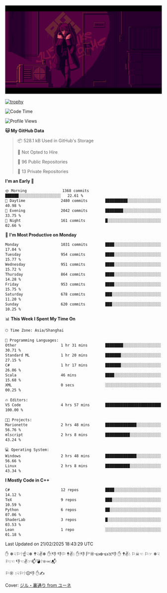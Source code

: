 ![](imgs/main.png)

[![trophy](https://github-profile-trophy.vercel.app/?username=NeilKleistGao&theme=dracula)](https://github.com/ryo-ma/github-profile-trophy)

<!--START_SECTION:waka-->
![Code Time](http://img.shields.io/badge/Code%20Time-1%2C641%20hrs%2017%20mins-blue)

![Profile Views](http://img.shields.io/badge/Profile%20Views-0-blue)

**🐱 My GitHub Data** 

> 📦 528.1 kB Used in GitHub's Storage 
 > 
> 🚫 Not Opted to Hire
 > 
> 📜 96 Public Repositories 
 > 
> 🔑 13 Private Repositories 
 > 
**I'm an Early 🐤** 

```text
🌞 Morning                1368 commits        ██████░░░░░░░░░░░░░░░░░░░   22.61 % 
🌆 Daytime                2480 commits        ██████████░░░░░░░░░░░░░░░   40.98 % 
🌃 Evening                2042 commits        ████████░░░░░░░░░░░░░░░░░   33.75 % 
🌙 Night                  161 commits         █░░░░░░░░░░░░░░░░░░░░░░░░   02.66 % 
```
📅 **I'm Most Productive on Monday** 

```text
Monday                   1031 commits        ████░░░░░░░░░░░░░░░░░░░░░   17.04 % 
Tuesday                  954 commits         ████░░░░░░░░░░░░░░░░░░░░░   15.77 % 
Wednesday                951 commits         ████░░░░░░░░░░░░░░░░░░░░░   15.72 % 
Thursday                 864 commits         ████░░░░░░░░░░░░░░░░░░░░░   14.28 % 
Friday                   953 commits         ████░░░░░░░░░░░░░░░░░░░░░   15.75 % 
Saturday                 678 commits         ███░░░░░░░░░░░░░░░░░░░░░░   11.20 % 
Sunday                   620 commits         ███░░░░░░░░░░░░░░░░░░░░░░   10.25 % 
```


📊 **This Week I Spent My Time On** 

```text
🕑︎ Time Zone: Asia/Shanghai

💬 Programming Languages: 
Other                    1 hr 31 mins        ████████░░░░░░░░░░░░░░░░░   30.71 % 
Standard ML              1 hr 20 mins        ███████░░░░░░░░░░░░░░░░░░   27.15 % 
C#                       1 hr 17 mins        ███████░░░░░░░░░░░░░░░░░░   26.06 % 
Scala                    46 mins             ████░░░░░░░░░░░░░░░░░░░░░   15.68 % 
XML                      0 secs              ░░░░░░░░░░░░░░░░░░░░░░░░░   00.25 % 

🔥 Editors: 
VS Code                  4 hrs 57 mins       █████████████████████████   100.00 % 

🐱‍💻 Projects: 
Marionette               2 hrs 48 mins       ██████████████░░░░░░░░░░░   56.76 % 
mlscript                 2 hrs 8 mins        ███████████░░░░░░░░░░░░░░   43.24 % 

💻 Operating System: 
Windows                  2 hrs 48 mins       ██████████████░░░░░░░░░░░   56.66 % 
Linux                    2 hrs 8 mins        ███████████░░░░░░░░░░░░░░   43.34 % 
```

**I Mostly Code in C++** 

```text
C#                       12 repos            ████░░░░░░░░░░░░░░░░░░░░░   14.12 % 
TeX                      9 repos             ███░░░░░░░░░░░░░░░░░░░░░░   10.59 % 
Python                   6 repos             ██░░░░░░░░░░░░░░░░░░░░░░░   07.06 % 
ShaderLab                3 repos             █░░░░░░░░░░░░░░░░░░░░░░░░   03.53 % 
Lean                     1 repo              ░░░░░░░░░░░░░░░░░░░░░░░░░   01.18 % 
```




 Last Updated on 21/02/2025 18:43:29 UTC
<!--END_SECTION:waka-->

✋ ❄☟⚐🕆☝☟❄ 🕈☟✌❄ ✋🕯👎 👎⚐ 🕈✌💧 ✋🕯👎 🏱☼☜❄☜☠👎 ✋ 🕈✌💧 ⚐☠☜ ⚐☞ ❄☟⚐💧☜ 👎☜✌☞📫💣🕆❄☜💧📬

⚐☼ 💧☟⚐🕆☹👎 ✋✍

Cover: [ジル・裏通り from ユーネ](https://www.pixiv.net/artworks/62127066)
